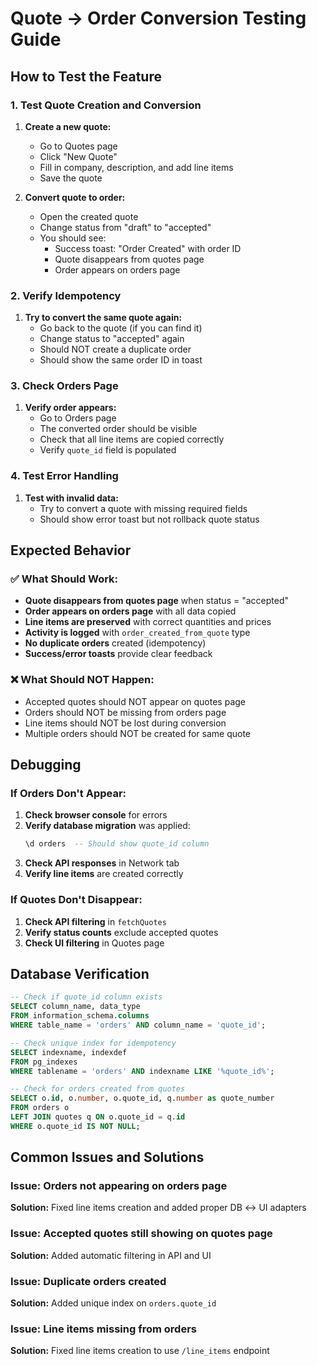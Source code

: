 # Quote → Order Conversion Testing Guide

## How to Test the Feature

### 1. **Test Quote Creation and Conversion**

1. **Create a new quote:**
   - Go to Quotes page
   - Click "New Quote"
   - Fill in company, description, and add line items
   - Save the quote

2. **Convert quote to order:**
   - Open the created quote
   - Change status from "draft" to "accepted"
   - You should see:
     - Success toast: "Order Created" with order ID
     - Quote disappears from quotes page
     - Order appears on orders page

### 2. **Verify Idempotency**

1. **Try to convert the same quote again:**
   - Go back to the quote (if you can find it)
   - Change status to "accepted" again
   - Should NOT create a duplicate order
   - Should show the same order ID in toast

### 3. **Check Orders Page**

1. **Verify order appears:**
   - Go to Orders page
   - The converted order should be visible
   - Check that all line items are copied correctly
   - Verify `quote_id` field is populated

### 4. **Test Error Handling**

1. **Test with invalid data:**
   - Try to convert a quote with missing required fields
   - Should show error toast but not rollback quote status

## Expected Behavior

### ✅ **What Should Work:**

- **Quote disappears from quotes page** when status = "accepted"
- **Order appears on orders page** with all data copied
- **Line items are preserved** with correct quantities and prices
- **Activity is logged** with `order_created_from_quote` type
- **No duplicate orders** created (idempotency)
- **Success/error toasts** provide clear feedback

### ❌ **What Should NOT Happen:**

- Accepted quotes should NOT appear on quotes page
- Orders should NOT be missing from orders page
- Line items should NOT be lost during conversion
- Multiple orders should NOT be created for same quote

## Debugging

### If Orders Don't Appear:

1. **Check browser console** for errors
2. **Verify database migration** was applied:
   ```sql
   \d orders  -- Should show quote_id column
   ```
3. **Check API responses** in Network tab
4. **Verify line items** are created correctly

### If Quotes Don't Disappear:

1. **Check API filtering** in `fetchQuotes`
2. **Verify status counts** exclude accepted quotes
3. **Check UI filtering** in Quotes page

## Database Verification

```sql
-- Check if quote_id column exists
SELECT column_name, data_type 
FROM information_schema.columns 
WHERE table_name = 'orders' AND column_name = 'quote_id';

-- Check unique index for idempotency
SELECT indexname, indexdef 
FROM pg_indexes 
WHERE tablename = 'orders' AND indexname LIKE '%quote_id%';

-- Check for orders created from quotes
SELECT o.id, o.number, o.quote_id, q.number as quote_number
FROM orders o
LEFT JOIN quotes q ON o.quote_id = q.id
WHERE o.quote_id IS NOT NULL;
```

## Common Issues and Solutions

### Issue: Orders not appearing on orders page
**Solution:** Fixed line items creation and added proper DB ↔ UI adapters

### Issue: Accepted quotes still showing on quotes page
**Solution:** Added automatic filtering in API and UI

### Issue: Duplicate orders created
**Solution:** Added unique index on `orders.quote_id`

### Issue: Line items missing from orders
**Solution:** Fixed line items creation to use `/line_items` endpoint
